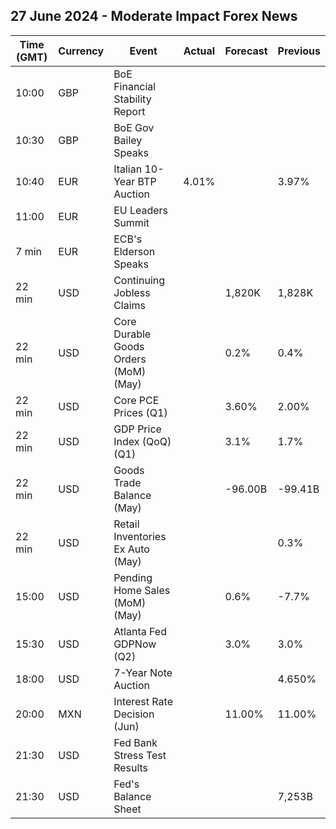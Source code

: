 ## 27 June 2024 - Moderate Impact Forex News

| Time (GMT) | Currency | Event | Actual | Forecast | Previous |
|------|----------|-------|--------|----------|----------|
| 10:00 | GBP | BoE Financial Stability Report |  |  |  |
| 10:30 | GBP | BoE Gov Bailey Speaks |  |  |  |
| 10:40 | EUR | Italian 10-Year BTP Auction | 4.01% |  | 3.97% |
| 11:00 | EUR | EU Leaders Summit |  |  |  |
| 7 min | EUR | ECB's Elderson Speaks |  |  |  |
| 22 min | USD | Continuing Jobless Claims |  | 1,820K | 1,828K |
| 22 min | USD | Core Durable Goods Orders (MoM) (May) |  | 0.2% | 0.4% |
| 22 min | USD | Core PCE Prices (Q1) |  | 3.60% | 2.00% |
| 22 min | USD | GDP Price Index (QoQ) (Q1) |  | 3.1% | 1.7% |
| 22 min | USD | Goods Trade Balance (May) |  | -96.00B | -99.41B |
| 22 min | USD | Retail Inventories Ex Auto (May) |  |  | 0.3% |
| 15:00 | USD | Pending Home Sales (MoM) (May) |  | 0.6% | -7.7% |
| 15:30 | USD | Atlanta Fed GDPNow (Q2) |  | 3.0% | 3.0% |
| 18:00 | USD | 7-Year Note Auction |  |  | 4.650% |
| 20:00 | MXN | Interest Rate Decision (Jun) |  | 11.00% | 11.00% |
| 21:30 | USD | Fed Bank Stress Test Results |  |  |  |
| 21:30 | USD | Fed's Balance Sheet |  |  | 7,253B |
